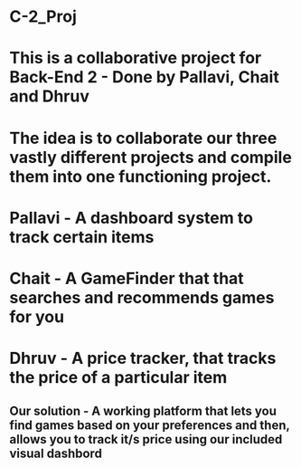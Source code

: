 # C-2_Proj

# This is a collaborative project for Back-End 2 - Done by Pallavi, Chait and Dhruv

# The idea is to collaborate our three vastly different projects and compile them into one functioning project.

# Pallavi - A dashboard system to track certain items
# Chait - A GameFinder that that searches and recommends games for you
# Dhruv - A price tracker, that tracks the price of a particular item 

## Our solution - A working platform that lets you find games based on your preferences and then, allows you to track it/s price using our included visual dashbord
